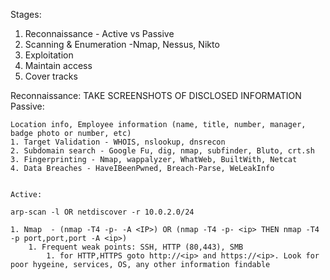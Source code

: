 Stages:
1. Reconnaissance - Active vs Passive
2. Scanning & Enumeration -Nmap, Nessus, Nikto
3. Exploitation
4. Maintain access
5. Cover tracks

Reconnaissance:
TAKE SCREENSHOTS OF DISCLOSED INFORMATION
	Passive:

	Location info, Employee information (name, title, number, manager, badge photo or number, etc)
	1. Target Validation - WHOIS, nslookup, dnsrecon
	2. Subdomain search - Google Fu, dig, nmap, subfinder, Bluto, crt.sh
	3. Fingerprinting - Nmap, wappalyzer, WhatWeb, BuiltWith, Netcat
	4. Data Breaches - HaveIBeenPwned, Breach-Parse, WeLeakInfo


	Active:

	arp-scan -l OR netdiscover -r 10.0.2.0/24

	1. Nmap  - (nmap -T4 -p- -A <IP>) OR (nmap -T4 -p- <ip> THEN nmap -T4 -p port,port,port -A <ip>)
		1. Frequent weak points: SSH, HTTP (80,443), SMB
			1. for HTTP,HTTPS goto http://<ip> and https://<ip>. Look for poor hygeine, services, OS, any other information findable
 

